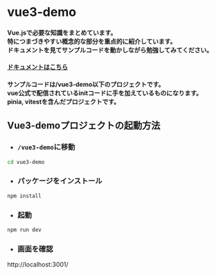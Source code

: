 # vue3-demo

#### Vue.jsで必要な知識をまとめています。<br/> 特につまづきやすい概念的な部分を重点的に紹介しています。<br /> ドキュメントを見てサンプルコードを動かしながら勉強してみてください。

#### [ドキュメントはこちら][1]

#### サンプルコードは/vue3-demo以下のプロジェクトです。<br />vue公式で配信されているinitコードに手を加えているものになります。<br /> pinia, vitestを含んだプロジェクトです。


[1]: ./document/vue.md

## **Vue3-demoプロジェクトの起動方法**

- ### `/vue3-demo`に移動

```sh
cd vue3-demo
```

- ### パッケージをインストール

```sh
npm install
```

- ### 起動

```sh
npm run dev
```

- ### 画面を確認

http://localhost:3001/
